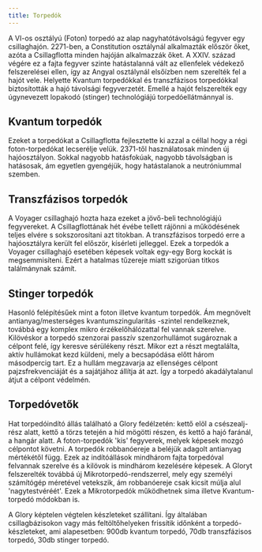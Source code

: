 ```yaml
---
title: Torpedók
---
```


A VI-os osztályú (Foton) torpedó az alap nagyhatótávolságú fegyver egy csillaghajón. 2271-ben, a Constitution osztálynál alkalmazták először őket, azóta a Csillagflotta minden hajóján alkalmazzák őket. A XXIV. század végére ez a fajta fegyver szinte hatástalanná vált az ellenfelek védekező felszerelései ellen, így az Angyal osztálynál elsőízben nem szerelték fel a hajót vele. Helyette Kvantum torpedókkal és transzfázisos torpedókkal biztosították a hajó távolsági fegyverzetét. Emellé a hajót felszerelték egy úgynevezett lopakodó (stinger) technológiájú torpedóellátmánnyal is.

## Kvantum torpedók

Ezeket a torpedókat a Csillagflotta fejlesztette ki azzal a céllal hogy a régi foton-torpedókat lecserélje velük. 2371-től használatosak minden új hajóosztályon. Sokkal nagyobb hatásfokúak, nagyobb távolságban is hatásosak, ám egyetlen gyengéjük, hogy hatástalanok a neutróniummal szemben.

## Transzfázisos torpedók

A Voyager csillaghajó hozta haza ezeket a jövő-beli technológiájú fegyvereket. A Csillagflottának hét évébe tellett rájönni a működésének teljes elvére s sokszorosítani azt titokban. A transzfázisos torpedó erre a hajóosztályra került fel először, kísérleti jelleggel. Ezek a torpedók a Voyager csillaghajó esetében képesek voltak egy-egy Borg kockát is megsemmisíteni. Ezért a hatalmas tűzereje miatt szigorúan titkos találmánynak számít.

## Stinger torpedók

Hasonló felépítésűek mint a foton illetve kvantum torpedók. Ám megnövelt antianyag/mesterséges kvantumszingularitás -szintel rendelkeznek, továbbá egy komplex mikro érzékelőhálózattal fel vannak szerelve. Kilövéskor a torpedó szenzorai passzív szenzorhullámot sugároznak a célpont felé, így keresve sérülékeny részt. Mikor ezt a részt megtalálta, aktív hullámokat kezd küldeni, mely a becsapódása előtt három másodpercig tart. Ez a hullám megzavarja az ellenséges célpont pajzsfrekvenciáját és a sajátjához állítja át azt. Így a torpedó akadálytalanul átjut a célpont védelmén.

## Torpedóvetők

Hat torpedóindító állás található a Glory fedélzetén: kettő elöl a csészealj-rész alatt, kettő a törzs tetején a híd mögötti részen, és kettő a hajó faránál, a hangár alatt. A foton-torpedók 'kis' fegyverek, melyek képesek mozgó célpontot követni. A torpedók robbanóereje a beléjük adagolt antianyag mértékétől függ. Ezek az indítóállások mindhárom fajta torpedóval felvannak szerelve és a kilövok is mindhárom kezelésére képesek. A Gloryt felszerelték továbbá új Mikrotorpedó-rendszerrel, mely egy személyi számítógép méretével vetekszik, ám robbanóereje csak kicsit múlja alul 'nagytestvéréét'. Ezek a Mikrotorpedók működhetnek sima illetve Kvantum-torpedó módokban is.

A Glory képtelen végtelen készleteket szállítani. Így általában csillagbázisokon vagy más feltöltőhelyeken frissítik időnként a torpedó-készleteket, ami alapesetben: 900db kvantum torpedó, 70db transzfázisos torpedó, 30db stinger torpedó.

